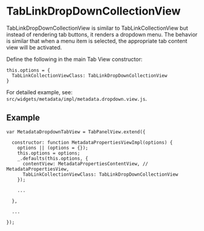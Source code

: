 # TabLinkDropDownCollectionView

TabLinkDropDownCollectionView is similar to TabLinkCollectionView but instead of rendering tab 
buttons, it renders a dropdown menu.  The behavior is similar that when a menu item is selected, 
the appropriate tab content view will be activated.

Define the following in the main Tab View constructor:

    this.options = {
      TabLinkCollectionViewClass: TabLinkDropDownCollectionView
    }

For detailed example, see: `src/widgets/metadata/impl/metadata.dropdown.view.js`.

## Example

    var MetadataDropdownTabView = TabPanelView.extend({
    
      constructor: function MetadataPropertiesViewImpl(options) {
        options || (options = {});
        this.options = options;
        _.defaults(this.options, {
          contentView: MetadataPropertiesContentView, // MetadataPropertiesView,
          TabLinkCollectionViewClass: TabLinkDropDownCollectionView
        });
        
        ...
        
      },
    
      ...
      
    });
    
